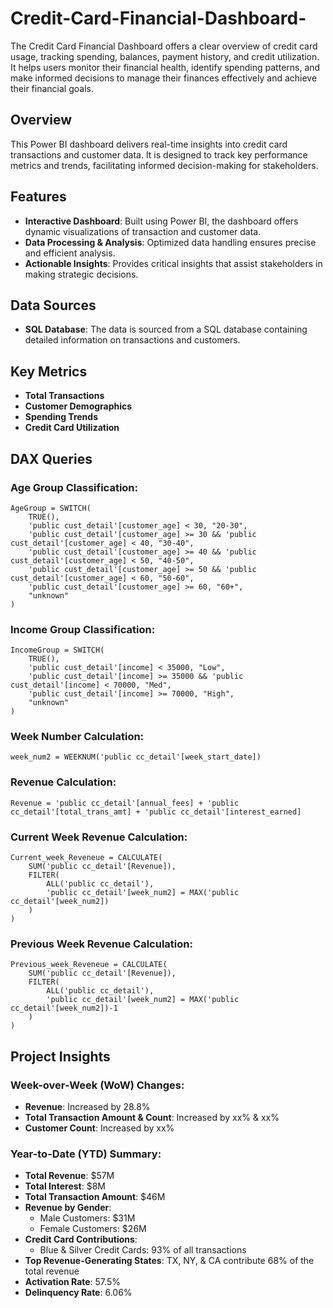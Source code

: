 # Credit-Card-Financial-Dashboard-
The Credit Card Financial Dashboard offers a clear overview of credit card usage, tracking spending, balances, payment history, and credit utilization. It helps users monitor their financial health, identify spending patterns, and make informed decisions to manage their finances effectively and achieve their financial goals.

## Overview
This Power BI dashboard delivers real-time insights into credit card transactions and customer data. It is designed to track key performance metrics and trends, facilitating informed decision-making for stakeholders.

## Features
- **Interactive Dashboard**: Built using Power BI, the dashboard offers dynamic visualizations of transaction and customer data.
- **Data Processing & Analysis**: Optimized data handling ensures precise and efficient analysis.
- **Actionable Insights**: Provides critical insights that assist stakeholders in making strategic decisions.

## Data Sources
- **SQL Database**: The data is sourced from a SQL database containing detailed information on transactions and customers.

## Key Metrics
- **Total Transactions**
- **Customer Demographics**
- **Spending Trends**
- **Credit Card Utilization**

## DAX Queries

### Age Group Classification:
```DAX
AgeGroup = SWITCH(
    TRUE(),
    'public cust_detail'[customer_age] < 30, "20-30",
    'public cust_detail'[customer_age] >= 30 && 'public cust_detail'[customer_age] < 40, "30-40",
    'public cust_detail'[customer_age] >= 40 && 'public cust_detail'[customer_age] < 50, "40-50",
    'public cust_detail'[customer_age] >= 50 && 'public cust_detail'[customer_age] < 60, "50-60",
    'public cust_detail'[customer_age] >= 60, "60+",
    "unknown"
)
```

### Income Group Classification:
```DAX
IncomeGroup = SWITCH(
    TRUE(),
    'public cust_detail'[income] < 35000, "Low",
    'public cust_detail'[income] >= 35000 && 'public cust_detail'[income] < 70000, "Med",
    'public cust_detail'[income] >= 70000, "High",
    "unknown"
)
```

### Week Number Calculation:
```DAX
week_num2 = WEEKNUM('public cc_detail'[week_start_date])
```

### Revenue Calculation:
```DAX
Revenue = 'public cc_detail'[annual_fees] + 'public cc_detail'[total_trans_amt] + 'public cc_detail'[interest_earned]
```

### Current Week Revenue Calculation:
```DAX
Current_week_Reveneue = CALCULATE(
    SUM('public cc_detail'[Revenue]),
    FILTER(
        ALL('public cc_detail'),
        'public cc_detail'[week_num2] = MAX('public cc_detail'[week_num2])
    )
)
```

### Previous Week Revenue Calculation:
```DAX
Previous_week_Reveneue = CALCULATE(
    SUM('public cc_detail'[Revenue]),
    FILTER(
        ALL('public cc_detail'),
        'public cc_detail'[week_num2] = MAX('public cc_detail'[week_num2])-1
    )
)
```

## Project Insights

### Week-over-Week (WoW) Changes:
- **Revenue**: Increased by 28.8%
- **Total Transaction Amount & Count**: Increased by xx% & xx%
- **Customer Count**: Increased by xx%

### Year-to-Date (YTD) Summary:
- **Total Revenue**: $57M
- **Total Interest**: $8M
- **Total Transaction Amount**: $46M
- **Revenue by Gender**:
  - Male Customers: $31M
  - Female Customers: $26M
- **Credit Card Contributions**:
  - Blue & Silver Credit Cards: 93% of all transactions
- **Top Revenue-Generating States**: TX, NY, & CA contribute 68% of the total revenue
- **Activation Rate**: 57.5%
- **Delinquency Rate**: 6.06%


